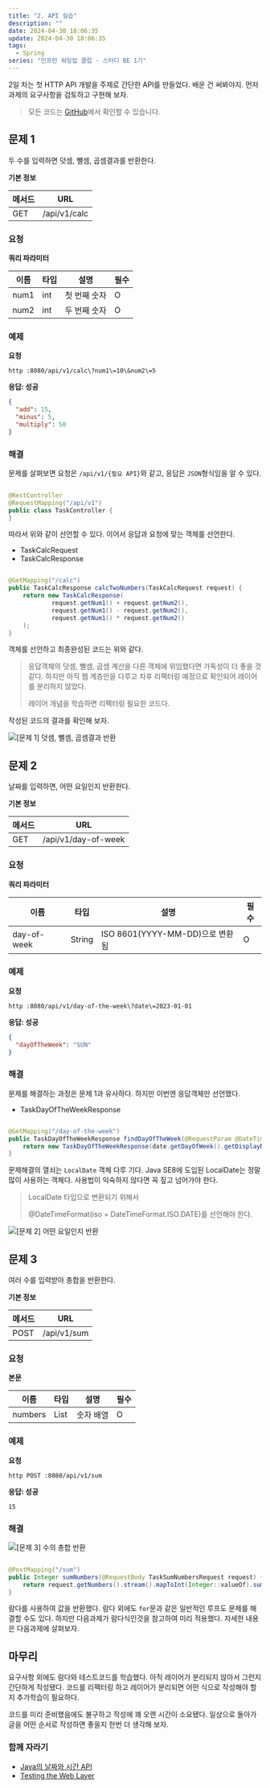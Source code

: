 ```yaml
---
title: "2. API 실습"
description: ""
date: 2024-04-30 18:06:35
update: 2024-04-30 18:06:35
tags:
  - Spring
series: "인프런 워밍업 클럽 - 스터디 BE 1기"
---
```


2일 차는 첫 HTTP API 개발을 주제로 간단한 API를 만들었다. 배운 건 써봐야지. 먼저 과제의 요구사항을 검토하고 구현해 보자.

> 모든 코드는 [GitHub](https://github.com/devmeeple/inflearn-warmup-club-study/tree/feature/week-1)에서 확인할 수 있습니다.

## 문제 1

두 수를 입력하면 덧셈, 뺄셈, 곱셈결과를 반환한다.

**기본 정보**

| 메서드 | URL          |
|-----|--------------|
| GET | /api/v1/calc |

### 요청

**쿼리 파라미터**

| 이름   | 타입  | 설명      | 필수 |
|------|-----|---------|----|
| num1 | int | 첫 번째 숫자 | O  |
| num2 | int | 두 번째 숫자 | O  |    |

### 예제

**요청**

```shell
http :8080/api/v1/calc\?num1\=10\&num2\=5
```

**응답: 성공**

```json
{
  "add": 15,
  "minus": 5,
  "multiply": 50
}
```

### 해결

문제를 살펴보면 요청은 `/api/v1/{필요 API}`와 같고, 응답은 `JSON`형식임을 알 수 있다.

```java

@RestController
@RequestMapping("/api/v1")
public class TaskController {
}
```

따라서 위와 같이 선언할 수 있다. 이어서 응답과 요청에 맞는 객체를 선언한다.

- TaskCalcRequest
- TaskCalcResponse

```java

@GetMapping("/calc")
public TaskCalcResponse calcTwoNumbers(TaskCalcRequest request) {
    return new TaskCalcResponse(
            request.getNum1() + request.getNum2(),
            request.getNum1() - request.getNum2(),
            request.getNum1() * request.getNum2()
    );
}
```

객체를 선언하고 최종완성된 코드는 위와 같다.

> 응답객체의 덧셈, 뺄셈, 곱셈 계산을 다른 객체에 위임했다면 가독성이 더 좋을 것 같다. 하지만 아직 웹 계층만을 다루고 차후 리팩터링 예정으로 확인되어 레이어를 분리하지 않았다.
>
> 레이어 개념을 학습하면 리팩터링 필요한 코드다.

작성된 코드의 결과를 확인해 보자.

![[문제 1] 덧셈, 뺄셈, 곱셈결과 반환](./images/calc.png)

## 문제 2

날짜를 입력하면, 어떤 요일인지 반환한다.

**기본 정보**

| 메서드 | URL                 |
|-----|---------------------|
| GET | /api/v1/day-of-week |

### 요청

**쿼리 파라미터**

| 이름          | 타입     | 설명                         | 필수 |
|-------------|--------|----------------------------|----|
| day-of-week | String | ISO 8601(YYYY-MM-DD)으로 변환됨 | O  |

### 예제

**요청**

```shell
http :8080/api/v1/day-of-the-week\?date\=2023-01-01
```

**응답: 성공**

```json
{
  "dayOfTheWeek": "SUN"
}
```

### 해결

문제를 해결하는 과정은 문제 1과 유사하다. 하지만 이번엔 응답객체만 선언했다.

- TaskDayOfTheWeekResponse

```java

@GetMapping("/day-of-the-week")
public TaskDayOfTheWeekResponse findDayOfTheWeek(@RequestParam @DateTimeFormat(iso = DateTimeFormat.ISO.DATE) LocalDate date) {
    return new TaskDayOfTheWeekResponse(date.getDayOfWeek().getDisplayName(TextStyle.SHORT, Locale.US).toUpperCase());
}
```

문제해결의 열쇠는 `LocalDate` 객체 다루 기다. Java SE8에 도입된 LocalDate는 정말 많이 사용하는 객체다. 사용법이 익숙하지 않다면 꼭 짚고 넘어가야 한다.

> LocalDate 타입으로 변환되기 위해서
>
> @DateTimeFormat(iso = DateTimeFormat.ISO.DATE)를 선언해야 한다.

![[문제 2] 어떤 요일인지 반환](images/day-of-the-week.png)

## 문제 3

여러 수를 입력받아 총합을 반환한다.

**기본 정보**

| 메서드  | URL         |
|------|-------------|
| POST | /api/v1/sum |

### 요청

**본문**

| 이름      | 타입            | 설명    | 필수 |
|---------|---------------|-------|----|
| numbers | List<Integer> | 숫자 배열 | O  |

### 예제

**요청**

```shell
http POST :8080/api/v1/sum
```

**응답: 성공**

```text
15
```

### 해결

![[문제 3] 수의 총합 반환](./images/sum.png)

```java

@PostMapping("/sum")
public Integer sumNumbers(@RequestBody TaskSumNumbersRequest request) {
    return request.getNumbers().stream().mapToInt(Integer::valueOf).sum();
}
```

람다를 사용하여 값을 반환했다. 람다 외에도 `for`문과 같은 일반적인 루프도 문제를 해결할 수도 있다. 하지만 다음과제가 람다식인것을 참고하여 미리 적용했다. 자세한 내용은 다음과제에 살펴보자.

## 마무리

요구사항 외에도 람다와 테스트코드를 학습했다. 아직 레이어가 분리되지 않아서 그런지 간단하게 작성됐다. 코드를 리팩터링 하고 레이어가 분리되면 어떤 식으로 작성해야 할지 추가학습이 필요하다.

코드를 미리 준비했음에도 불구하고 작성에 꽤 오랜 시간이 소요됐다. 일상으로 돌아가 글을 어떤 순서로 작성하면 좋을지 한번 더 생각해 보자.

### 함께 자라기

- [Java의 날짜와 시간 API](https://d2.naver.com/helloworld/645609)
- [Testing the Web Layer](https://spring.io/guides/gs/testing-web)

